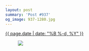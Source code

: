 ```yaml
---
layout: post
summary: 'Post #937'
og_image: 937-1280.jpg
---
```


<div class="post">
 <time>
  <a href="/937">
   {{ page.date | date: "%B %-d, %Y" }}
  </a>
 </time>
 <a href="/937">
  <figure data-taken="10/7/2019">
   <img sizes="(min-width: 700px) 50vw, calc(100vw - 2rem)" src="{{ site.assets_url }}/937-640.jpg" srcset="{{ site.assets_url }}/937-320.jpg 320w, {{ site.assets_url }}/937-640.jpg 640w, {{ site.assets_url }}/937-960.jpg 960w, {{ site.assets_url }}/937-1280.jpg 1280w"/>
  </figure>
 </a>
</div>
